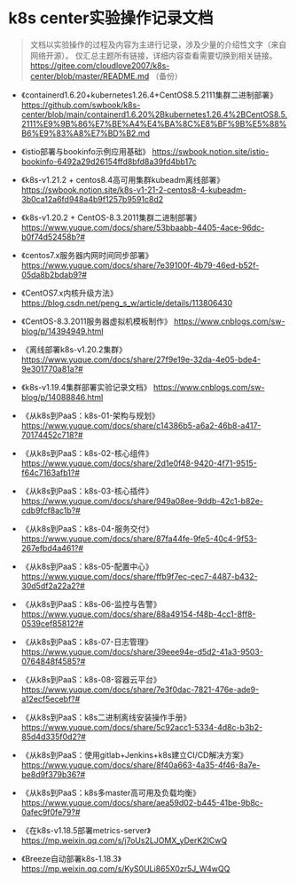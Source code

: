 # k8s center实验操作记录文档
> 文档以实验操作的过程及内容为主进行记录，涉及少量的介绍性文字（来自网络开源）。
> 仅汇总主题所有链接，详细内容查看需要切换到相关链接。
> https://gitee.com/cloudlove2007/k8s-center/blob/master/README.md （备份）

- 《containerd1.6.20+kubernetes1.26.4+CentOS8.5.2111集群二进制部署》 https://github.com/swbook/k8s-center/blob/main/containerd1.6.20%2Bkubernetes1.26.4%2BCentOS8.5.2111%E9%9B%86%E7%BE%A4%E4%BA%8C%E8%BF%9B%E5%88%B6%E9%83%A8%E7%BD%B2.md
- 《istio部署与bookinfo示例应用基础》 https://swbook.notion.site/istio-bookinfo-6492a29d26154ffd8bfd8a39fd4bb17c
- 《k8s-v1.21.2 + centos8.4高可用集群kubeadm离线部署》 https://swbook.notion.site/k8s-v1-21-2-centos8-4-kubeadm-3b0ca12a6fd948a4b9f1257b9591c8d2
- 《k8s-v1.20.2 + CentOS-8.3.2011集群二进制部署》 https://www.yuque.com/docs/share/53bbaabb-4405-4ace-96dc-b0f74d52458b?# 
- 《centos7.x服务器内网时间同步部署》 https://www.yuque.com/docs/share/7e39100f-4b79-46ed-b52f-05da8b2bdab9?# 
- 《CentOS7.x内核升级方法》 https://blog.csdn.net/peng_s_w/article/details/113806430
- 《CentOS-8.3.2011服务器虚拟机模板制作》 https://www.cnblogs.com/sw-blog/p/14394949.html
- 《离线部署k8s-v1.20.2集群》 https://www.yuque.com/docs/share/27f9e19e-32da-4e05-bde4-9e301770a81a?#
- 《k8s-v1.19.4集群部署实验记录文档》 https://www.cnblogs.com/sw-blog/p/14088846.html
- 《从k8s到PaaS：k8s-01-架构与规划》  https://www.yuque.com/docs/share/c14386b5-a6a2-46b8-a417-70174452c718?#
- 《从k8s到PaaS：k8s-02-核心组件》   https://www.yuque.com/docs/share/2d1e0f48-9420-4f71-9515-f64c7163afb1?#
- 《从k8s到PaaS：k8s-03-核心插件》   https://www.yuque.com/docs/share/949a08ee-9ddb-42c1-b82e-cdb9fcf8ac1b?#
- 《从k8s到PaaS：k8s-04-服务交付》   https://www.yuque.com/docs/share/87fa44fe-9fe5-40c4-9f53-267efbd4a461?#
- 《从k8s到PaaS：k8s-05-配置中心》   https://www.yuque.com/docs/share/ffb9f7ec-cec7-4487-b432-30d5df2a22a2?#
- 《从k8s到PaaS：k8s-06-监控与告警》 https://www.yuque.com/docs/share/88a49154-f48b-4cc1-8ff8-0539cef85812?#
- 《从k8s到PaaS：k8s-07-日志管理》   https://www.yuque.com/docs/share/39eee94e-d5d2-41a3-9503-0764848f4585?#
- 《从k8s到PaaS：k8s-08-容器云平台》 https://www.yuque.com/docs/share/7e3f0dac-7821-476e-ade9-a12ecf5ecebf?#

- 《从k8s到PaaS：k8s二进制离线安装操作手册》https://www.yuque.com/docs/share/5c92acc1-5334-4d8c-b3b2-85d4d335f0d2?#

- 《从k8s到PaaS：使用gitlab+Jenkins+k8s建立CI/CD解决方案》 https://www.yuque.com/docs/share/8f40a663-4a35-4f46-8a7e-be8d9f379b36?#
- 《从k8s到PaaS：k8s多master高可用及负载均衡》 https://www.yuque.com/docs/share/aea59d02-b445-41be-9b8c-0afec9f0fe79?#

- 《在k8s-v1.18.5部署metrics-server》 https://mp.weixin.qq.com/s/j7oUs2LJOMX_yDerK2lCwQ

- 《Breeze自动部署k8s-1.18.3》 https://mp.weixin.qq.com/s/KyS0ULi865X0zr5J_W4wQQ
